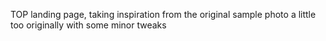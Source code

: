 TOP landing page, taking inspiration from the original sample photo a little too originally with some minor tweaks
